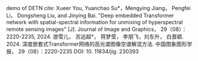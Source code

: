 demo of DETN
cite:
Xueer You, Yuanchao Su*，Mengying Jiang， Pengfei Li， Dongsheng Liu, and Jinying Bai. "Deep embedded Transformer network with spatial-spectral information for unmixing of hyperspectral remote sensing images" [J]. Journal of Image and Graphics， 29（08）：2220-2235, 2024.
游雪儿， 苏远超*， 蒋梦莹， 李朋飞，刘东升， 白晋颖. 2024. 深度嵌套式Transformer网络的高光谱图像空谱解混方法. 中国图象图形学报， 29（08）：2220-2235
DOI: 10. 11834/jig. 230393
